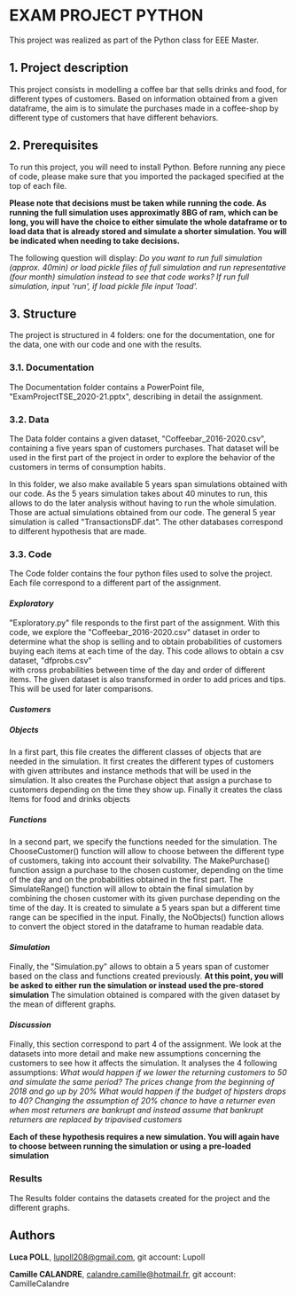 # EXAM PROJECT PYTHON

This project was realized as part of the Python class for EEE Master.  

## 1. Project description

This project consists in modelling a coffee bar that sells drinks and food, for different
types of customers. Based on information obtained from a given dataframe, the aim is to simulate 
the purchases made in a coffee-shop by different type of customers that have different behaviors.

## 2. Prerequisites
To run this project, you will need to install Python. Before running any piece of code, please make sure that 
you imported the packaged specified at the top of each file. 

**Please note that decisions must be taken while running the code. As running the full simulation uses 
approximatly 8BG of ram, which can be long, you will have the choice to either simulate the whole dataframe or to 
load data that is already stored and simulate a shorter simulation. You will be indicated when needing to take 
decisions.**

The following question will display: 
*Do you want to run full simulation (approx. 40min) or load pickle files of full simulation and run 
 representative (four month) simulation instead to see that code works? If run full simulation, 
 input 'run', if load pickle file input 'load'.*

## 3. Structure
The project is structured in 4 folders: one for the documentation, one for the data, one with our code and one 
with the results.

### 3.1. Documentation
The Documentation folder contains a PowerPoint file, "ExamProjectTSE_2020-21.pptx", 
describing in detail the assignment. 

### 3.2. Data
The Data folder contains a given dataset, "Coffeebar_2016-2020.csv", containing a five years span of customers purchases. 
That dataset will be used in the first part of the project in order to explore the behavior of the customers in terms of 
consumption habits. 

In this folder, we also make available 5 years span simulations obtained with our code. 
As the 5 years simulation takes about 40 minutes to run, this allows to do the later analysis 
without having to run the whole simulation. Those are actual simulations obtained from our code.
The general 5 year simulation is called "TransactionsDF.dat". The other databases correspond to 
different hypothesis that are made. 

### 3.3. Code
The Code folder contains the four python files used to solve the project. Each file correspond to a different part of 
the assignment. 

#### *Exploratory*
"Exploratory.py" file responds to the first part of the assignment. With this code, we  explore the 
"Coffeebar_2016-2020.csv" dataset in order to determine what the shop is selling and to obtain probabilities of
customers buying each items at each time of the day. This code allows to obtain a csv dataset, "dfprobs.csv"  
with cross probabilities between time of the day and order of different items.
The given dataset is also transformed in order to add prices and tips. This will be used for later comparisons. 

#### *Customers*
##### *Objects*
In a first part, this file creates the different classes of objects that are needed in the simulation. 
It first creates the different types of customers with given attributes and instance methods that will be used in
the simulation. It also creates the Purchase object that assign a purchase to customers depending on the time they show
up. Finally it creates the  class Items for food and drinks objects 

##### *Functions*
In a second part, we specify the functions needed for the simulation. 
The ChooseCustomer() function will allow to choose between the different type of customers, taking into account their 
solvability. 
The MakePurchase() function assign a purchase to the chosen customer, depending on the time of the day and on the 
probabilities obtained in the first part.
The SimulateRange() function will allow to obtain the final simulation by combining the chosen customer with its given 
purchase depending on the time of the day. It is created to simulate a 5 years span but a different time range can be 
specified in the input. 
Finally, the NoObjects() function allows to convert the object stored in the dataframe to human readable data.

#### *Simulation*
Finally, the "Simulation.py" allows to obtain a 5 years span of customer based on the class and functions created 
previously. **At this point, you will be asked to either run the simulation or instead used the pre-stored
simulation**
The simulation obtained is compared with the given dataset by the mean of different graphs.

#### *Discussion*
Finally, this section correspond to part 4 of the assignment. We look at the datasets into more detail and make new
assumptions concerning the customers to see how it affects the simulation.
It analyses the 4 following assumptions: 
*What would happen if we lower the returning customers to 50 and simulate the same period?*
*The prices change from the beginning of 2018 and go up by 20%*
*What would happen if the budget of hipsters drops to 40?*
*Changing the assumption of 20% chance to have a returner even when most returners are bankrupt and instead assume
that bankrupt returners are replaced by tripavised customers*

**Each of these hypothesis requires a new simulation. You will again have to choose between running the simulation or
using a pre-loaded simulation**

### Results
The Results folder contains the datasets created for the project and the different graphs.


## Authors
**Luca POLL**, lupoll208@gmail.com, git account: Lupoll

**Camille CALANDRE**, calandre.camille@hotmail.fr, git account: CamilleCalandre
